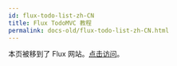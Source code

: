 ```yaml
---
id: flux-todo-list-zh-CN
title: Flux TodoMVC 教程
permalink: docs-old/flux-todo-list-zh-CN.html
---
```


本页被移到了 Flux 网站。[点击访问](https://facebook.github.io/flux/docs/todo-list.html)。
